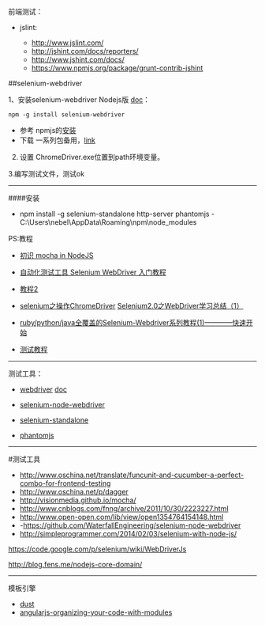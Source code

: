 前端测试：


- jslint:

	- http://www.jslint.com/
	- http://jshint.com/docs/reporters/
	- http://www.jshint.com/docs/
	- https://www.npmjs.org/package/grunt-contrib-jshint


##selenium-webdriver

1、安装selenium-webdriver Nodejs版 [doc](http://code.google.com/p/selenium/wiki/WebDriverJs)：

	npm -g install selenium-webdriver
	
- 参考 npmjs的[安装](https://www.npmjs.org/package/selenium-webdriver)
- 下载 一系列包备用，[link](http://docs.seleniumhq.org/download)


2. 设置  ChromeDriver.exe位置到path环境变量。


3.编写测试文件，测试ok

-----
####安装

- npm install -g selenium-standalone http-server phantomjs
-C:\Users\nebel\AppData\Roaming\npm\node_modules










PS:教程
- [初识 mocha in NodeJS](cnodejs.org/topic/516526766d38277306c7d277)

- [自动化测试工具 Selenium WebDriver 入门教程](http://www.open-open.com/lib/view/open1354764154148.html)
- [教程2](http://wenku.baidu.com/link?url=RUN-vcwCsV2kUZxM-CsuGVazbd15EgEhj-xnzVFGDUYBfON6y3X0TtdYpwIj1RiZcKAQCSRApCMt-9MPhC8RDK)
- [selenium之操作ChromeDriver](http://softtest.chinaitlab.com/qita/946806.html)
[Selenium2.0之WebDriver学习总结（1）](http://qa.blog.163.com/blog/static/19014700220122231779/)

- [ruby/python/java全覆盖的Selenium-Webdriver系列教程(1)————快速开始](http://www.cnblogs.com/nbkhic/archive/2013/06/06/3121323.html)


- [测试教程](http://www.cnblogs.com/fnng/)
----

测试工具：

-  [webdriver](http://webdriver.io/) [doc](https://github.com/webdriverio/webdriverio)

- [selenium-node-webdriver](https://github.com/WaterfallEngineering/selenium-node-webdriver)

- [selenium-standalone](https://github.com/vvo/selenium-standalone)

- [phantomjs](http://phantomjs.org/download.html)







--------
#测试工具

- http://www.oschina.net/translate/funcunit-and-cucumber-a-perfect-combo-for-frontend-testing
- http://www.oschina.net/p/dagger
- http://visionmedia.github.io/mocha/
- http://www.cnblogs.com/fnng/archive/2011/10/30/2223227.html
- http://www.open-open.com/lib/view/open1354764154148.html
- -https://github.com/WaterfallEngineering/selenium-node-webdriver
- http://simpleprogrammer.com/2014/02/03/selenium-with-node-js/

https://code.google.com/p/selenium/wiki/WebDriverJs

http://blog.fens.me/nodejs-core-domain/



-------------------
模板引擎

- [dust](http://blog.sprabbit.com/blog/2013/08/16/introduction-dustjs-1/)
- [angularjs-organizing-your-code-with-modules](http://www.oschina.net/translate/angularjs-organizing-your-code-with-modules)





